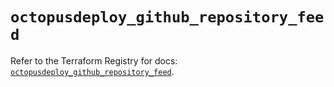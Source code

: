 # `octopusdeploy_github_repository_feed`

Refer to the Terraform Registry for docs: [`octopusdeploy_github_repository_feed`](https://registry.terraform.io/providers/octopusdeploylabs/octopusdeploy/0.43.2/docs/resources/github_repository_feed).
